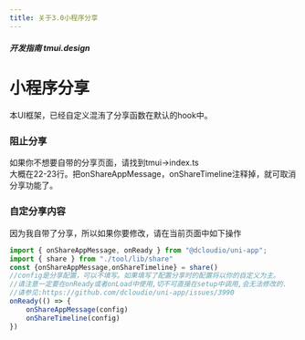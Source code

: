 ```yaml
---
title: 关于3.0小程序分享
---
```


<dirtoc></dirtoc>

##### 开发指南 tmui.design


# 小程序分享 <Badge type="danger" text="v3.0.63+" vertical="middle" />
本UI框架，已经自定义混洧了分享函数在默认的hook中。

### 阻止分享
如果你不想要自带的分享页面，请找到tmui->index.ts<br>
大概在22-23行。把onShareAppMessage，onShareTimeline注释掉，就可取消分享功能了。

### 自定分享内容
因为我自带了分享，所以如果你要修改，请在当前页面中如下操作

```ts
import { onShareAppMessage, onReady } from "@dcloudio/uni-app";
import { share } from "./tool/lib/share"
const {onShareAppMessage,onShareTimeline} = share()
//config是分享配置，可以不填写。如果填写了配置分享时的配置将以你的自定义为主。
//请注意一定要在onReady或者onLoad中使用,切不可直接在setup中调用,会无法修改的.
//请参见:https://github.com/dcloudio/uni-app/issues/3990
onReady(() => {
	onShareAppMessage(config)
	onShareTimeline(config)
})

```

